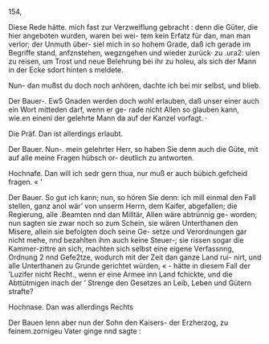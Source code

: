 154,

Diese Rede hätte. mich fast zur Verzweiflung gebracht :
denn die Güter, die hier angeboten wurden, waren bei wei-
tem kein Erfatz für dan, man man verlor; der Unmuth über-
siel mich in so hohem Grade, daß ich gerade im Begriffe
stand, anfznstehen, wegzngehen und wieder zurück· zu .ura2:
uien zu reisen, um Trost und neue Belehrung bei ihr
zu holeu, als sich der Mann in der Ecke sdort hinten
s meldete.

Nun- dan mußst du doch noch anhören, dachte ich bei
mir selbst, und blieb.

Der Bauer-. Ew5 Gnaden werden doch wohl erlauben,
daß unser einer auch ein Wort mitteden darf, wenn er ge-
rade nicht Allen so glauben kann, wie.en eineni der gelehrte
Mann da auf der Kanzel vorfagt. ·

Die Präf. Dan ist allerdings erlaubt.

Der Bauer. Nun-. mein gelehrter Herr, so haben Sie
denn auch die Güte, mit auf alle meine Fragen hübsch or-
deutlich zu antworten.

Hochnafe. Dan will ich sedr gern thua, nur muß er
auch bübich.gefcheid fragen. « ’

Der Bauer. So gut ich kann; nun, so hören Sie
denn: ich mill einmal den Fall stellen, ganz anol wär’
von unserm Herrn, dem Kaifer, abgefallen; die Regierung,
alle .Beamten nnd dan Milltär, Allen wäre abtrünnig ge-
worden; nun sagten sie zwar noch so zum Schein, sie wären
Unterthanen den Misere, allein sie befolgten doch seine Ge-
setze und Verordnungen gar nicht mehe, nnd bezahlten ihm
auch keine Steuer-; sie rissen sogar die Kammer-zittre an
sich, machten sich selbst eine eigene Verfassnng, Ordnung 2
nnd Gefe2tze, wodurch mit der Zeit dan ganze Land rui-
nirt, und alle Unterthanen zu Grunde gerichtet würden, « -
hätte in diesem Fall der ’Luzifer nicht Recht., wenn er eine
Armee inn Land fchickte, und die Abttütmigen inach der ’
Strenge den Gesetzes an Leib, Leben und Gütern strafte?

Hochnase. Dan was allerdings Rechts

Der Bauen Ienn aber nun der Sohn den Kaisers-
der Erzherzog, zu feinem.zornigeu Vater ginge nnd sagte :

